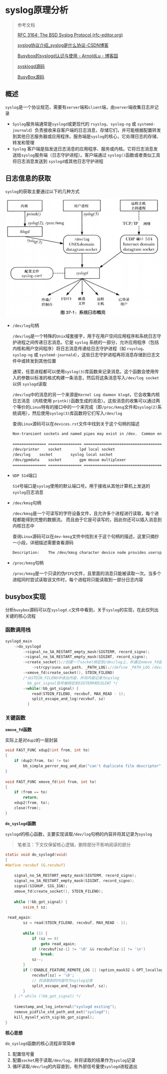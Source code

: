 # syslog原理分析

> 参考文档
>
> [RFC 3164: The BSD Syslog Protocol (rfc-editor.org)](https://www.rfc-editor.org/rfc/rfc3164)
>
> [syslog协议介绍_syslog是什么协议-CSDN博客](https://blog.csdn.net/chdhust/article/details/50989785)
>
> [Busybox的syslogd认识与使用 - ArnoldLu - 博客园](https://www.cnblogs.com/arnoldlu/p/10583233.html)
>
> [sysklogd源码](https://github.com/troglobit/sysklogd)
>
> [BusyBox源码](https://www.busybox.net/)

## 概述

`syslog`是一个协议规范，需要有`server`端和`client`端，由`server`端收集日志并记录

* `Syslog`服务端通常是`syslogd`或更现代的 `rsyslog`、`syslog-ng` 或 `systemd-journald`）负责接收来自客户端的日志消息，存储它们，并可能根据配置转发到其他日志服务器或应用程序。服务端是`syslog`的核心，它处理日志的存储、转发和管理
* `Syslog` 客户端是指发送日志消息的应用程序、服务或内核。它将日志消息发送给`syslog`服务端（日志守护进程）。客户端通过 `syslog()`函数或者类似工具将日志消息发送到 `syslogd`或其他日志守护进程

## 日志信息的获取

`syslog`的获取主要通过以下的几种方式

<img src="./img/%E7%B3%BB%E7%BB%9F%E6%97%A5%E5%BF%97%E6%A6%82%E8%A7%88.png" alt="系统日志概览" style="zoom: 67%;" />

* `/dev/log`句柄

    `/dev/log`是一个特殊的`Unix`域套接字，用于在用户空间应用程序和系统日志守护进程之间传递日志消息。它是 `syslog` 系统的一部分，允许应用程序（包括内核和用户空间程序）将日志消息传递给日志守护进程（如 `rsyslog`、`syslog-ng` 或 `systemd-journald`），这些日志守护进程再将消息存储到日志文件中或转发到其他位置

    通常，任意进程都可以使用`syslog(3)`库函数来记录消息。这个函数会使用传入的参数以标准的格式构建一条消息，然后将这条消息写入`/dev/log socket`以供 `syslogd`读取

    `/dev/log`中的消息的另一个来源是`Kernel Log daemon klogd`，它会收集内核日志消息（内核使用 `printk()`函数生成的消息）。这些消息的收集可以通过两个等价的`Linux`特有的接口中的一个来完成（即`/proc/kmsg`文件和`syslog(2)`系统调用），然后使用`syslog(3)`库函数将它们写入`/dev/log`

    查询`Linux`源码可以在`devices.rst`文件中找到关于这个句柄的描述

    ``` bash
    Non-transient sockets and named pipes may exist in /dev.  Common entries are:
    
    =============== =============== ===============================================
    /dev/printer    socket        lpd local socket
    /dev/log    socket        syslog local socket
    /dev/gpmdata    socket        gpm mouse multiplexer
    =============== =============== ===============================================
    ```

* `UDP 514`端口

    `514`号端口是`syslog`使用的默认端口号。用于接收从其他计算机上发送的`syslog`日志消息

* `/dev/kmsg`句柄

    `/dev/kmsg`是一个可读写的字符设备文件，且允许多个进程进行读取，每个进程都能得到完整的数据流。 而且由于它是可读写的，因此你还可以插入消息到内核日志中

    查询`Linux`源码可以在`dev-kmsg`文件中找到关于这个句柄的描述，这里只摘抄一小段，详细描述需要查看源码

    ``` bash
    Description:    The /dev/kmsg character device node provides userspace access to the kernel's printk buffer.
    ```

* `/proc/kmsg`句柄

    `/proc/kmsg`是一个只读的伪`FIFO`文件，且里面的消息只能被读取一次。当多个进程同时尝试读取该文件时，每个进程将只能读取到一部分日志内容

## busybox实现

分析`busybox`源码可以在`syslogd.c`文件中看到，关于`syslog`的实现，在此仅列出关键的核心流程

### **函数调用栈**

```c
syslogd_main
    ->do_syslogd
        ->signal_no_SA_RESTART_empty_mask(SIGTERM, record_signo);
        ->signal_no_SA_RESTART_empty_mask(SIGINT, record_signo);
        ->create_socket()//创建一个socket绑定到/dev/log上，并通过xmove_fd函数将这个sockrt绑定到STDIN_FILENO上，用于后续读取
            ->strcpy(sunx.sun_path, _PATH_LOG);//define _PATH_LOG /dev/log
        ->xmove_fd(create_socket(), STDIN_FILENO)
        /*从STDIN_FILENO中读出内容，并将内容记录为syslog
          bb_got_signal信号被绑定到SIGTERM和SIGINT */
        ->while(!bb_got_signal) {
            read(STDIN_FILENO, recvbuf, MAX_READ - 1);
            split_escape_and_log(recvbuf, sz)
          }
```

### **关键函数**

**`xmove_fd`函数**

实际上是对`dup2`的一层封装

```c
void FAST_FUNC xdup2(int from, int to)
{
    if (dup2(from, to) != to)
        bb_simple_perror_msg_and_die("can't duplicate file descriptor");
}

void FAST_FUNC xmove_fd(int from, int to)
{
    if (from == to)
        return;
    xdup2(from, to);
    close(from);
}
```

**`do_syslogd`函数**

`syslogd`的核心函数，主要实现读取`/dev/log`句柄的内容并将其记录为`syslog`

> 笔者注：下文仅保留核心逻辑，删除部分不影响阅读的部分

```c
static void do_syslogd(void)
{
#define recvbuf (G.recvbuf)

    signal_no_SA_RESTART_empty_mask(SIGTERM, record_signo);
    signal_no_SA_RESTART_empty_mask(SIGINT, record_signo);
    signal(SIGHUP, SIG_IGN);
    xmove_fd(create_socket(), STDIN_FILENO);

    while (!bb_got_signal) {
        ssize_t sz;

 read_again:
        sz = read(STDIN_FILENO, recvbuf, MAX_READ - 1);

        while (1) {
            if (sz == 0)
                goto read_again;
            if (recvbuf[sz-1] != '\0' && recvbuf[sz-1] != '\n')
                break;
            sz--;
        }
        if (!ENABLE_FEATURE_REMOTE_LOG || (option_mask32 & OPT_locallog)) {
            recvbuf[sz] = '\0'; 
            // 将读取到的内容作为syslog记录
            split_escape_and_log(recvbuf, sz);
        }
    } /* while (!bb_got_signal) */

    timestamp_and_log_internal("syslogd exiting");
    remove_pidfile_std_path_and_ext("syslogd");
    kill_myself_with_sig(bb_got_signal);
}
```

**核心思想**

`do_syslogd`函数的核心流程非常简单

1. 配置信号量
2. 配置`socket`用于读取`/dev/log`，并将读取的结果作为`syslog`记录
3. 循环读取`/dev/log`的内容直到，有外部信号量使`syslogd`进程退出
